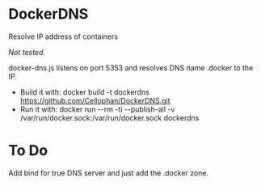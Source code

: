 DockerDNS
=========
Resolve IP address of containers

*Not tested.*

docker-dns.js listens on port 5353 and resolves DNS name <container name>.docker to the IP.

* Build it with: docker build -t dockerdns https://github.com/Cellophan/DockerDNS.git
* Run it with: docker run --rm -ti --publish-all -v /var/run/docker.sock:/var/run/docker.sock dockerdns

To Do
=========
Add bind for true DNS server and just add the .docker zone.

